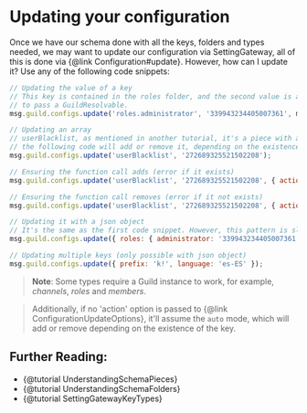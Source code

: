# Updating your configuration

Once we have our schema done with all the keys, folders and types needed, we may want to update our configuration via SettingGateway, all of this is done via {@link Configuration#update}. However, how can I update it? Use any of the following code snippets:

```javascript
// Updating the value of a key
// This key is contained in the roles folder, and the second value is a role id, we also need
// to pass a GuildResolvable.
msg.guild.configs.update('roles.administrator', '339943234405007361', msg.guild);

// Updating an array
// userBlacklist, as mentioned in another tutorial, it's a piece with an array or users. Using
// the following code will add or remove it, depending on the existence of the key in the configuration.
msg.guild.configs.update('userBlacklist', '272689325521502208');

// Ensuring the function call adds (error if it exists)
msg.guild.configs.update('userBlacklist', '272689325521502208', { action: 'add' });

// Ensuring the function call removes (error if it not exists)
msg.guild.configs.update('userBlacklist', '272689325521502208', { action: 'remove' });

// Updating it with a json object
// It's the same as the first code snippet. However, this pattern is slower.
msg.guild.configs.update({ roles: { administrator: '339943234405007361' } }, msg.guild);

// Updating multiple keys (only possible with json object)
msg.guild.configs.update({ prefix: 'k!', language: 'es-ES' });
```

> **Note**: Some types require a Guild instance to work, for example, *channels*, *roles* and *members*.

> Additionally, if no 'action' option is passed to {@link ConfigurationUpdateOptions}, it'll assume the `auto` mode, which will add or remove depending on the existence of the key.

## Further Reading:

- {@tutorial UnderstandingSchemaPieces}
- {@tutorial UnderstandingSchemaFolders}
- {@tutorial SettingGatewayKeyTypes}
